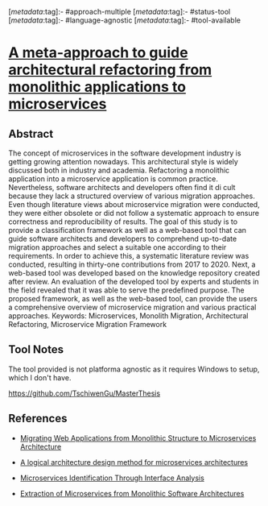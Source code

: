 <!-- deno-fmt-ignore-start -->

[_metadata_:tag]:- #approach-multiple
[_metadata_:tag]:- #status-tool
[_metadata_:tag]:- #language-agnostic
[_metadata_:tag]:- #tool-available

<!-- deno-fmt-ignore-end -->

# [A meta-approach to guide architectural refactoring from monolithic applications to microservices](http://doi.org/10.18419/opus-11501)

## Abstract

The concept of microservices in the software development industry is getting
growing attention nowadays. This architectural style is widely discussed both in
industry and academia. Refactoring a monolithic application into a microservice
application is common practice. Nevertheless, software architects and developers
often find it di cult because they lack a structured overview of various
migration approaches. Even though literature views about microservice migration
were conducted, they were either obsolete or did not follow a systematic
approach to ensure correctness and reproducibility of results. The goal of this
study is to provide a classification framework as well as a web-based tool that
can guide software architects and developers to comprehend up-to-date migration
approaches and select a suitable one according to their requirements. In order
to achieve this, a systematic literature review was conducted, resulting in
thirty-one contributions from 2017 to 2020. Next, a web-based tool was developed
based on the knowledge repository created after review. An evaluation of the
developed tool by experts and students in the field revealed that it was able to
serve the predefined purpose. The proposed framework, as well as the web-based
tool, can provide the users a comprehensive overview of microservice migration
and various practical approaches. Keywords: Microservices, Monolith Migration,
Architectural Refactoring, Microservice Migration Framework

## Tool Notes

The tool provided is not platforma agnostic as it requires Windows to setup,
which I don't have.

https://github.com/TschiwenGu/MasterThesis

## References

- [Migrating Web Applications from Monolithic Structure to Microservices Architecture](./migrating-web-applications-from-monolithic-structure-to-microservices-architecture.md)

- [A logical architecture design method for microservices architectures](./a-logical-architecture-design-method-for-microservices-architectures.md)

- [Microservices Identification Through Interface Analysis](./microservices-identification-through-interface-analysis.md)

- [Extraction of Microservices from Monolithic Software Architectures](./extraction-of-microservices-from-monolithic-software-architectures.md)
